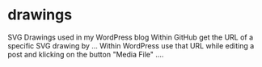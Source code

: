 # drawings
SVG Drawings used in my WordPress blog
Within GitHub get the URL of a specific SVG drawing by ...
Within WordPress use that URL while editing a post and klicking on the button "Media File" ....
